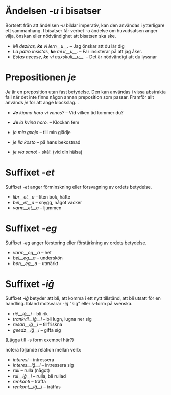 # Ändelsen *-u* i bisatser

Bortsett från att ändelsen *-u* bildar imperativ, kan den användas i ytterligare ett sammanhang. I bisatser får verbet *-u* ändelse om huvudsatsen anger vilja, önskan eller nödvändighet att bisatsen ska ske. 

- *Mi deziras, __ke__ vi lern__u__.* – Jag önskar att du lär dig
- *La patro insistas, __ke__ mi ir__u__.* – Far insisterar på att jag åker.
- *Estas necese, __ke__ vi auxskult__u__.* – Det är nödvändigt att du lyssnar
 
# Prepositionen *je*

*Je* är en preposition utan fast betydelse. Den kan användas i vissa abstrakta fall när det inte finns någon annan preposition som passar. Framför allt används *je* för att ange klockslag. 
.
- *__Je__ kioma horo vi venos?* – Vid vilken tid kommer du?
- *__Je__ la kvina horo.* – Klockan fem

- *je mia gxojo* – till min glädje
- *je lia kosto* – på hans bekostnad
- *je via sano!* - skål! (vid din hälsa)
 
# Suffixet *-et*

Suffixet *-et* anger förminskning eller försvagning av ordets betydelse.

- *libr__et__o* – liten bok, häfte
- *bel__et__a*  – snygg, något vacker
- *varm__et__a* – ljummen
 

# Suffixet *-eg*

Suffixet *-eg* anger förstoring eller förstärkning av ordets betydelse.

- *varm__eg__a*  – het
- *bel__eg__a*   – underskön
- *bon__eg__a*   – utmärkt
 

# Suffixet *-iĝ*

Suffixet *-iĝ* betyder att bli, att komma i ett nytt tillständ, att bli utsatt för en handling. Ibland motsvarar *-iĝ* "sig" eller s-form på svenska.

- *riĉ__iĝ__i*      – bli rik
- *trankvil__iĝ__i* – bli lugn, lugna ner sig
- *resan__iĝ__i*    – tillfriskna
- *geedz__iĝ__i*    – gifta sig

(Lägga till -s form exempel här?)

notera följande relation mellan verb:

- *interesi* – intressera
 - *interes__iĝ__i* – intressera sig
- *ruli* – rulla (något)
 - *rul__iĝ__i* – rulla, bli rullad
- *renkonti* – träffa
 - *renkont__iĝ__i* – träffas

 

